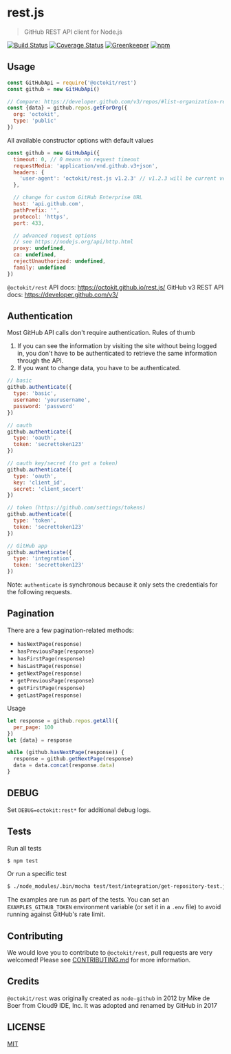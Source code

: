# rest.js

> GitHub REST API client for Node.js

[![Build Status](https://travis-ci.org/octokit/rest.js.svg?branch=master)](https://travis-ci.org/octokit/rest.js)
[![Coverage Status](https://coveralls.io/repos/github/octokit/rest.js/badge.svg)](https://coveralls.io/github/octokit/rest.js)
[![Greenkeeper](https://badges.greenkeeper.io/octokit/rest.js.svg)](https://greenkeeper.io/)
[![npm](https://img.shields.io/npm/v/github.svg)](https://www.npmjs.com/package/github)

## Usage

<!-- HEADS UP: when changing the options for the constructor, make sure to also
     update the type definition templates in scripts/templates/* -->
```js
const GitHubApi = require('@octokit/rest')
const github = new GitHubApi()

// Compare: https://developer.github.com/v3/repos/#list-organization-repositories
const {data} = github.repos.getForOrg({
  org: 'octokit',
  type: 'public'
})
```

All available constructor options with default values

```js
const github = new GitHubApi({
  timeout: 0, // 0 means no request timeout
  requestMedia: 'application/vnd.github.v3+json',
  headers: {
    'user-agent': 'octokit/rest.js v1.2.3' // v1.2.3 will be current version
  },

  // change for custom GitHub Enterprise URL
  host: 'api.github.com',
  pathPrefix: '',
  protocol: 'https',
  port: 433,

  // advanced request options
  // see https://nodejs.org/api/http.html
  proxy: undefined,
  ca: undefined,
  rejectUnauthorized: undefined,
  family: undefined
})
```

`@octokit/rest` API docs: https://octokit.github.io/rest.js/
GitHub v3 REST API docs: https://developer.github.com/v3/

## Authentication

Most GitHub API calls don't require authentication. Rules of thumb

1. If you can see the information by visiting the site without being logged in, you don't have to be authenticated to retrieve the same information through the API.
2. If you want to change data, you have to be authenticated.

```javascript
// basic
github.authenticate({
  type: 'basic',
  username: 'yourusername',
  password: 'password'
})

// oauth
github.authenticate({
  type: 'oauth',
  token: 'secrettoken123'
})

// oauth key/secret (to get a token)
github.authenticate({
  type: 'oauth',
  key: 'client_id',
  secret: 'client_secert'
})

// token (https://github.com/settings/tokens)
github.authenticate({
  type: 'token',
  token: 'secrettoken123'
})

// GitHub app
github.authenticate({
  type: 'integration',
  token: 'secrettoken123'
})
```

Note: `authenticate` is synchronous because it only sets the credentials
for the following requests.

## Pagination

There are a few pagination-related methods:

- `hasNextPage(response)`
- `hasPreviousPage(response)`
- `hasFirstPage(response)`
- `hasLastPage(response)`
- `getNextPage(response)`
- `getPreviousPage(response)`
- `getFirstPage(response)`
- `getLastPage(response)`

Usage

```js
let response = github.repos.getAll({
  per_page: 100
})
let {data} = response

while (github.hasNextPage(response)) {
  response = github.getNextPage(response)
  data = data.concat(response.data)
}
```

## DEBUG

Set `DEBUG=octokit:rest*` for additional debug logs.

## Tests

Run all tests

```bash
$ npm test
```

Or run a specific test

```bash
$ ./node_modules/.bin/mocha test/test/integration/get-repository-test.js
```

The examples are run as part of the tests. You can set an `EXAMPLES_GITHUB_TOKEN` environment
variable (or set it in a `.env` file) to avoid running against GitHub's rate limit.

## Contributing

We would love you to contribute to `@octokit/rest`, pull requests are very welcomed!
Please see [CONTRIBUTING.md](CONTRIBUTING.md) for more information.

## Credits

`@octokit/rest` was originally created as `node-github` in 2012 by Mike de Boer from Cloud9 IDE, Inc.
It was adopted and renamed by GitHub in 2017

## LICENSE

[MIT](LICENSE)
